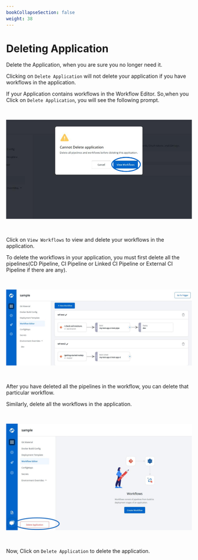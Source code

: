 ```yaml
---
bookCollapseSection: false
weight: 38
---
```


# Deleting Application

Delete the Application, when you are sure you no longer need it. 

Clicking on `Delete Application` will not delete your application if you have workflows in the application.

If your Application contains workflows in the Workflow Editor. So,when you Click on `Delete Application`, you will see the following prompt.

&nbsp;&nbsp;

![Delete Apps](../delete_app1.jpg "Duplicate Templates")

&nbsp;&nbsp;

Click on `View Workflows` to view and delete your workflows in the application.

To delete the workflows in your application, you must first delete all the pipelines(CD Pipeline, CI Pipeline or Linked CI Pipeline or External CI Pipeline if there are any). 

&nbsp;&nbsp;

![Delete Apps](../delete_app2.jpg "Delete Application")

&nbsp;&nbsp;

After you have deleted all the pipelines in the workflow, you can delete that particular workflow.

Similarly, delete all the workflows in the application.

&nbsp;&nbsp;

![Delete Apps](../delete_app3.jpg "Delete Application")

&nbsp;&nbsp;

Now, Click on `Delete Application` to delete the application.
